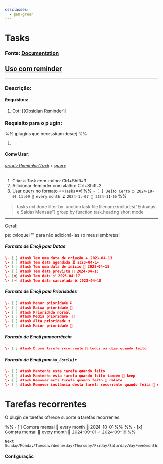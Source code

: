 ```yaml
---
cssclasses:
  - pen-green
---
```

# Tasks
### Fonte: [Documentation](https://publish.obsidian.md/tasks/Reference/Task+Formats/Tasks+Emoji+Format)

## [Uso com reminder](https://publish.obsidian.md/tasks/Advanced/Notifications)

---
### Descrição: 


#### Requisitos:

1. Opt: [[Obsidian Reminder]]
### Requisito para o plugin: 
%% (plugins que necessitam deste) %%

1. 

#### Como Usar:


###### [create Reminder/Task](https://obsidian.rocks/creating-a-today-view-in-obsidian/) + [query](https://publish.obsidian.md/tasks/Queries/Grouping)
1. Criar a Task com atalho: Ctrl+Shift+3
2. Adicionar Reminder com atalho: Ctrl+Shift+2
3. Usar query no formato ==`Tasks`==!
%% `- [ ] Jeito Certo ⏰ 2024-10-06 11:09 🔁 every month ⏳ 2024-11-07 📅 2024-11-06` %%

> tasks
> not done
> filter by function task.file.filename.includes("Entradas e Saídas Mensais")
> group by function task.heading
> short mode


---
Geral: 

ps: coloquei "\" para não adicioná-las ao meus lembretes!
##### Formato de Emoji para Datas
```json
\- [ ] #task Tem uma data de criação ➕ 2023-04-13
\- [ ] #task Tem data agendada ⏳ 2023-04-14
\- [ ] #task Tem uma data de início 🛫 2023-04-15
\- [ ] #task Tem data prevista 📅 2024-04-16
\- [x] #task Tem data ✅ 2023-04-17
\- [-] #task Tem data cancelada ❌ 2023-04-18
```

##### Formato de Emoji para Prioridades
 
```json
\- [ ] #task Menor prioridade ⏬
\- [ ] #task Baixa prioridade 🔽
\- [ ] #task Prioridade normal
\- [ ] #task Média prioridade  🔼
\- [ ] #task Alta prioridade ⏫
\- [ ] #task Maior prioridade 🔺
```


##### Formato de Emoji paracorrência
```json
\- [ ] #task É uma tarefa recorrente 🔁 todos os dias quando feito
```

 
##### Formato de Emoji para `Ao_Concluir`
```json
\- [ ] #task Mantenha esta tarefa quando feito
\- [ ] #task Mantenha esta tarefa quando feito também 🏁 keep
\- [ ] #task Remover esta tarefa quando feito 🏁 delete
\- [ ] #task Remover instância desta tarefa recorrente quando feita 🔁 every day 🏁 delete
```
# Tarefas recorrentes

O plugin de tarefas oferece suporte a tarefas recorrentes.

%% - [ ] Compra mensal 🔁 every month 📅 2024-10-01 %%
%% - [x] Compra mensal 🔁 every month 📅 2024-09-01 ✅ 2024-09-19 %%

```
Next Sunday/Monday/Tuesday/Wednesday/Thursday/Friday/Saturday/day/weekmonth/year/Tomorrow
```

#### Configuração:

